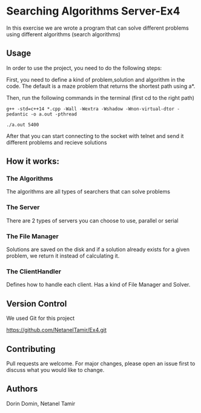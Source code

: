# Searching Algorithms Server-Ex4
In this exercise we are wrote a program that can solve different problems using different algorithms (search algorithms)

## Usage

In order to use the project, you need to do the following steps:

First, you need to define a kind of problem,solution and algorithm in the code. The default is a maze problem that returns the shortest path using a*.

Then, run the following commands in the terminal (first cd to the right path)
```
g++ -std=c++14 *.cpp -Wall -Wextra -Wshadow -Wnon-virtual-dtor -pedantic -o a.out -pthread

./a.out 5400
```

After that you can start connecting to the socket with telnet and send it different problems and recieve solutions

## How it works:

### The Algorithms

The algorithms are all types of searchers that can solve problems

### The Server

There are 2 types of servers you can choose to use, parallel or serial

### The File Manager

Solutions are saved on the disk and if a solution already exists for a given problem, we return it instead of calculating it.

### The ClientHandler

Defines how to handle each client. Has a kind of File Manager and Solver.


## Version Control

We used Git for this project

https://github.com/NetanelTamir/Ex4.git

## Contributing
Pull requests are welcome. For major changes, please open an issue first to discuss what you would like to change.


## Authors
Dorin Domin, Netanel Tamir
